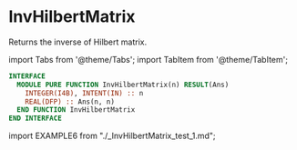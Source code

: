 # InvHilbertMatrix

Returns the inverse of Hilbert matrix.

import Tabs from '@theme/Tabs';
import TabItem from '@theme/TabItem';

<Tabs>
<TabItem value="interface" label="܀ Interface" default>

```fortran
INTERFACE
  MODULE PURE FUNCTION InvHilbertMatrix(n) RESULT(Ans)
    INTEGER(I4B), INTENT(IN) :: n
    REAL(DFP) :: Ans(n, n)
  END FUNCTION InvHilbertMatrix
END INTERFACE
```

</TabItem>

<TabItem value="example" label="️܀ See example">

import EXAMPLE6 from "./_InvHilbertMatrix_test_1.md";

<EXAMPLE6 />

</TabItem>

<TabItem value="close" label="↢ ">

</TabItem>
</Tabs>

